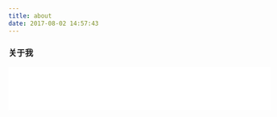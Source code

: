 ```yaml
---
title: about
date: 2017-08-02 14:57:43
---
```


### 关于我

<iframe frameborder="no" border="0" marginwidth="0" marginheight="0" width=520 height=86 src="//music.163.com/outchain/player?type=2&id=108493&auto=1&height=66"></iframe>

